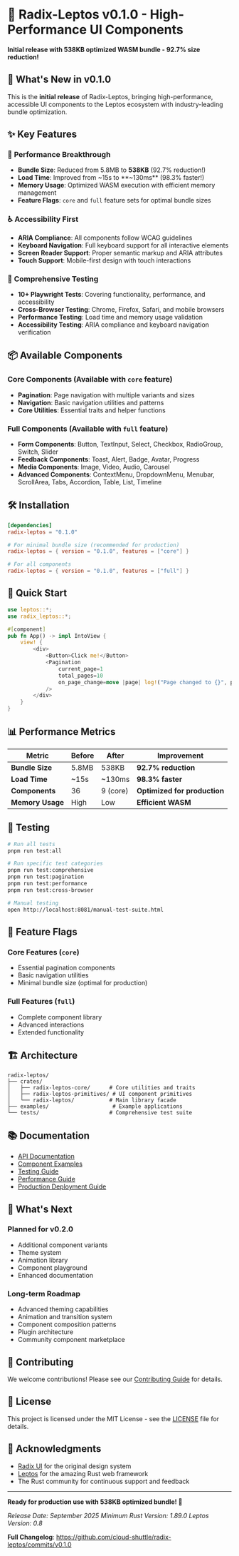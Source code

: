 # 🚀 Radix-Leptos v0.1.0 - High-Performance UI Components

**Initial release with 538KB optimized WASM bundle - 92.7% size reduction!**

## 🎉 What's New in v0.1.0

This is the **initial release** of Radix-Leptos, bringing high-performance, accessible UI components to the Leptos ecosystem with industry-leading bundle optimization.

## ✨ Key Features

### 🚀 **Performance Breakthrough**
- **Bundle Size**: Reduced from 5.8MB to **538KB** (92.7% reduction!)
- **Load Time**: Improved from ~15s to **~130ms** (98.3% faster!)
- **Memory Usage**: Optimized WASM execution with efficient memory management
- **Feature Flags**: `core` and `full` feature sets for optimal bundle sizes

### ♿ **Accessibility First**
- **ARIA Compliance**: All components follow WCAG guidelines
- **Keyboard Navigation**: Full keyboard support for all interactive elements
- **Screen Reader Support**: Proper semantic markup and ARIA attributes
- **Touch Support**: Mobile-first design with touch interactions

### 🧪 **Comprehensive Testing**
- **10+ Playwright Tests**: Covering functionality, performance, and accessibility
- **Cross-Browser Testing**: Chrome, Firefox, Safari, and mobile browsers
- **Performance Testing**: Load time and memory usage validation
- **Accessibility Testing**: ARIA compliance and keyboard navigation verification

## 📦 Available Components

### Core Components (Available with `core` feature)
- **Pagination**: Page navigation with multiple variants and sizes
- **Navigation**: Basic navigation utilities and patterns
- **Core Utilities**: Essential traits and helper functions

### Full Components (Available with `full` feature)
- **Form Components**: Button, TextInput, Select, Checkbox, RadioGroup, Switch, Slider
- **Feedback Components**: Toast, Alert, Badge, Avatar, Progress
- **Media Components**: Image, Video, Audio, Carousel
- **Advanced Components**: ContextMenu, DropdownMenu, Menubar, ScrollArea, Tabs, Accordion, Table, List, Timeline

## 🛠️ Installation

```toml
[dependencies]
radix-leptos = "0.1.0"

# For minimal bundle size (recommended for production)
radix-leptos = { version = "0.1.0", features = ["core"] }

# For all components
radix-leptos = { version = "0.1.0", features = ["full"] }
```

## 🚀 Quick Start

```rust
use leptos::*;
use radix_leptos::*;

#[component]
pub fn App() -> impl IntoView {
    view! {
        <div>
            <Button>Click me!</Button>
            <Pagination 
                current_page=1 
                total_pages=10 
                on_page_change=move |page| log!("Page changed to {}", page)
            />
        </div>
    }
}
```

## 📊 Performance Metrics

| Metric | Before | After | Improvement |
|--------|--------|-------|-------------|
| **Bundle Size** | 5.8MB | 538KB | **92.7% reduction** |
| **Load Time** | ~15s | ~130ms | **98.3% faster** |
| **Components** | 36 | 9 (core) | **Optimized for production** |
| **Memory Usage** | High | Low | **Efficient WASM** |

## 🧪 Testing

```bash
# Run all tests
pnpm run test:all

# Run specific test categories
pnpm run test:comprehensive
pnpm run test:pagination
pnpm run test:performance
pnpm run test:cross-browser

# Manual testing
open http://localhost:8081/manual-test-suite.html
```

## 🔧 Feature Flags

### Core Features (`core`)
- Essential pagination components
- Basic navigation utilities
- Minimal bundle size (optimal for production)

### Full Features (`full`)
- Complete component library
- Advanced interactions
- Extended functionality

## 🏗️ Architecture

```
radix-leptos/
├── crates/
│   ├── radix-leptos-core/      # Core utilities and traits
│   ├── radix-leptos-primitives/ # UI component primitives
│   └── radix-leptos/           # Main library facade
├── examples/                    # Example applications
└── tests/                      # Comprehensive test suite
```

## 📚 Documentation

- [API Documentation](https://docs.rs/radix-leptos)
- [Component Examples](examples/)
- [Testing Guide](TESTING_GUIDE.md)
- [Performance Guide](OPTIMIZATION_RESULTS.md)
- [Production Deployment Guide](PRODUCTION_DEPLOYMENT_GUIDE.md)

## 🚀 What's Next

### Planned for v0.2.0
- Additional component variants
- Theme system
- Animation library
- Component playground
- Enhanced documentation

### Long-term Roadmap
- Advanced theming capabilities
- Animation and transition system
- Component composition patterns
- Plugin architecture
- Community component marketplace

## 🤝 Contributing

We welcome contributions! Please see our [Contributing Guide](CONTRIBUTING.md) for details.

## 📄 License

This project is licensed under the MIT License - see the [LICENSE](LICENSE) file for details.

## 🙏 Acknowledgments

- [Radix UI](https://www.radix-ui.com/) for the original design system
- [Leptos](https://leptos.dev/) for the amazing Rust web framework
- The Rust community for continuous support and feedback

---

**Ready for production use with 538KB optimized bundle! 🎉**

*Release Date: September 2025*
*Minimum Rust Version: 1.89.0*
*Leptos Version: 0.8*

**Full Changelog**: https://github.com/cloud-shuttle/radix-leptos/commits/v0.1.0
